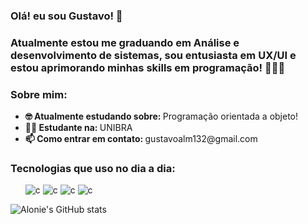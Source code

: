 ### Olá! eu sou Gustavo! 👋

### Atualmente estou me graduando em Análise e desenvolvimento de sistemas, sou entusiasta em UX/UI e estou aprimorando minhas skills em programação! 👨🏻‍💻

### Sobre mim:
 <ul>
   <li align="left"> <strong> 🤓 Atualmente estudando sobre: </strong> Programação orientada a objeto!
   </li>
   <li align="left"> <strong> 👨‍🎓 Estudante na:  </strong> UNIBRA
   </li>
   </li>
   <li align="left"> <strong> 📫 Como entrar em contato: </strong> gustavoalm132@gmail.com
   </li>
 </ul> 

### Tecnologias que uso no dia a dia:
<ul>
<div style="display: inline_block"<br/>
  <img alt=c src="https://img.shields.io/badge/C-00599C?style=for-the-badge&logo=c&logoColor=white" />
  <img alt=c src="https://img.shields.io/badge/C%2B%2B-00599C?style=for-the-badge&logo=c%2B%2B&logoColor=white" />
  <img alt=c src="https://img.shields.io/badge/Java-ED8B00?style=for-the-badge&logo=openjdk&logoColor=white" />
  <img alt=c src="https://img.shields.io/badge/MySQL-00000F?style=for-the-badge&logo=mysql&logoColor=white" />
</div>
</ul>

![Alonie's GitHub stats](https://github-readme-stats.vercel.app/api?username=alonieonly&show_icons=true&theme=transparent)
